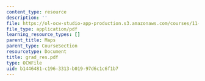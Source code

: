 ```yaml
---
content_type: resource
description: ''
file: https://ol-ocw-studio-app-production.s3.amazonaws.com/courses/11-332j-urban-design-fall-2003/b1446481c1963313b01997d6c1c6f1b7_grad_res.pdf
file_type: application/pdf
learning_resource_types: []
parent_title: Maps
parent_type: CourseSection
resourcetype: Document
title: grad_res.pdf
type: OCWFile
uid: b1446481-c196-3313-b019-97d6c1c6f1b7
---
```

